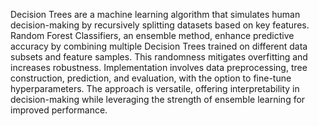 Decision Trees are a machine learning algorithm that simulates human decision-making by recursively splitting datasets based on key features. Random Forest Classifiers, an ensemble method, enhance predictive accuracy by combining multiple Decision Trees trained on different data subsets and feature samples. This randomness mitigates overfitting and increases robustness. Implementation involves data preprocessing, tree construction, prediction, and evaluation, with the option to fine-tune hyperparameters. The approach is versatile, offering interpretability in decision-making while leveraging the strength of ensemble learning for improved performance.
